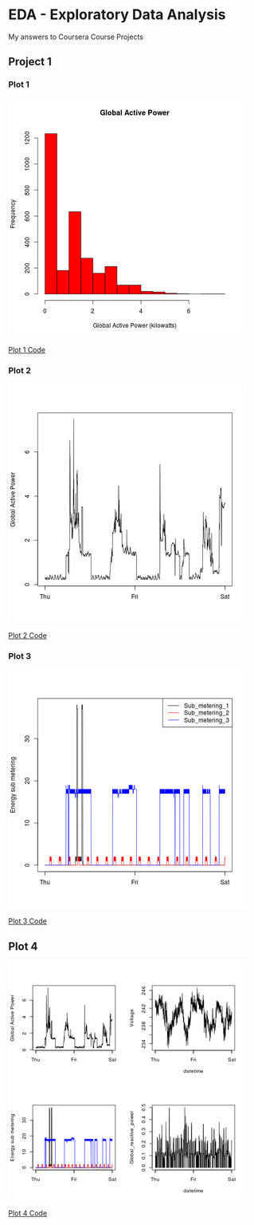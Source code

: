 EDA - Exploratory Data Analysis
===

My answers to Coursera Course Projects

## Project 1

### Plot 1

![plot 1](plot1.png)

[Plot 1 Code](plot1.R)
### Plot 2

![plot 2](plot2.png)

[Plot 2 Code](plot2.R)
### Plot 3

![plot 3](plot3.png)

[Plot 3 Code](plot3.R)

## Plot 4

![plot 4](plot4.png)

[Plot 4 Code](plot4.R)
